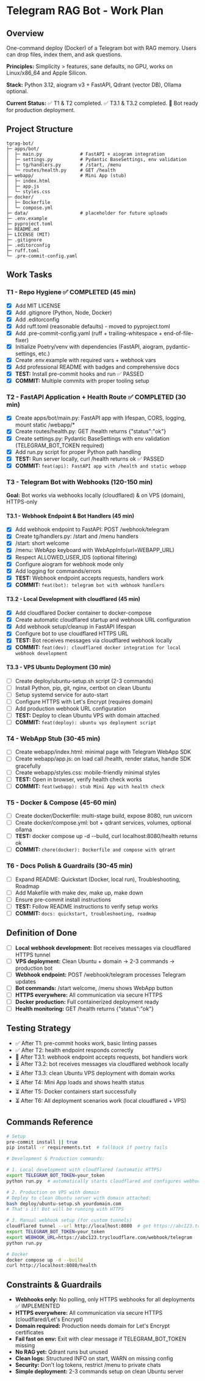 # Telegram RAG Bot - Work Plan

## Overview
One-command deploy (Docker) of a Telegram bot with RAG memory. Users can drop files, index them, and ask questions.

**Principles:** Simplicity > features, sane defaults, no GPU, works on Linux/x86_64 and Apple Silicon.

**Stack:** Python 3.12, aiogram v3 + FastAPI, Qdrant (vector DB), Ollama optional.

**Current Status:** ✅ T1 & T2 completed. ✅ T3.1 & T3.2 completed. 🚧 Bot ready for production deployment.

## Project Structure
```
tgrag-bot/
├─ apps/bot/
│  ├─ main.py              # FastAPI + aiogram integration
│  ├─ settings.py          # Pydantic BaseSettings, env validation
│  ├─ tg/handlers.py       # /start, /menu
│  └─ routes/health.py     # GET /health
├─ webapp/                 # Mini App (stub)
│  ├─ index.html
│  ├─ app.js
│  └─ styles.css
├─ docker/
│  ├─ Dockerfile
│  └─ compose.yml
├─ data/                   # placeholder for future uploads
├─ .env.example
├─ pyproject.toml
├─ README.md
├─ LICENSE (MIT)
├─ .gitignore
├─ .editorconfig
├─ ruff.toml
└─ .pre-commit-config.yaml
```

## Work Tasks

### T1 - Repo Hygiene ✅ COMPLETED (45 min)
- [x] Add MIT LICENSE
- [x] Add .gitignore (Python, Node, Docker)
- [x] Add .editorconfig
- [x] Add ruff.toml (reasonable defaults) - moved to pyproject.toml
- [x] Add .pre-commit-config.yaml (ruff + trailing-whitespace + end-of-file-fixer)
- [x] Initialize Poetry/venv with dependencies (FastAPI, aiogram, pydantic-settings, etc.)
- [x] Create .env.example with required vars + webhook vars
- [x] Add professional README with badges and comprehensive docs
- [x] **TEST:** Install pre-commit hooks and run ✅ PASSED
- [x] **COMMIT:** Multiple commits with proper tooling setup

### T2 - FastAPI Application + Health Route ✅ COMPLETED (30 min)
- [x] Create apps/bot/main.py: FastAPI app with lifespan, CORS, logging, mount static /webapp/*
- [x] Create routes/health.py: GET /health returns {"status":"ok"}
- [x] Create settings.py: Pydantic BaseSettings with env validation (TELEGRAM_BOT_TOKEN required)
- [x] Add run.py script for proper Python path handling
- [x] **TEST:** Run server locally, curl /health returns ok ✅ PASSED
- [x] **COMMIT:** `feat(api): FastAPI app with /health and static webapp`

### T3 - Telegram Bot with Webhooks (120-150 min)
**Goal:** Bot works via webhooks locally (cloudflared) & on VPS (domain), HTTPS-only

#### T3.1 - Webhook Endpoint & Bot Handlers (45 min)
- [x] Add webhook endpoint to FastAPI: POST /webhook/telegram
- [x] Create tg/handlers.py: /start and /menu handlers
- [x] /start: short welcome
- [x] /menu: WebApp keyboard with WebAppInfo(url=WEBAPP_URL)
- [x] Respect ALLOWED_USER_IDS (optional filtering)
- [x] Configure aiogram for webhook mode only
- [x] Add logging for commands/errors
- [x] **TEST:** Webhook endpoint accepts requests, handlers work
- [x] **COMMIT:** `feat(bot): telegram bot with webhook handlers`

#### T3.2 - Local Development with cloudflared (45 min)
- [x] Add cloudflared Docker container to docker-compose
- [x] Create automatic cloudflared startup and webhook URL configuration
- [x] Add webhook setup/cleanup in FastAPI lifespan
- [x] Configure bot to use cloudflared HTTPS URL
- [x] **TEST:** Bot receives messages via cloudflared webhook locally
- [x] **COMMIT:** `feat(dev): cloudflared docker integration for local webhook development`

#### T3.3 - VPS Ubuntu Deployment (30 min)
- [ ] Create deploy/ubuntu-setup.sh script (2-3 commands)
- [ ] Install Python, pip, git, nginx, certbot on clean Ubuntu
- [ ] Setup systemd service for auto-start
- [ ] Configure HTTPS with Let's Encrypt (requires domain)
- [ ] Add production webhook URL configuration
- [ ] **TEST:** Deploy to clean Ubuntu VPS with domain attached
- [ ] **COMMIT:** `feat(deploy): ubuntu vps deployment script`

### T4 - WebApp Stub (30-45 min)
- [ ] Create webapp/index.html: minimal page with Telegram WebApp SDK
- [ ] Create webapp/app.js: on load call /health, render status, handle SDK gracefully
- [ ] Create webapp/styles.css: mobile-friendly minimal styles
- [ ] **TEST:** Open in browser, verify health check works
- [ ] **COMMIT:** `feat(webapp): stub Mini App with health check`

### T5 - Docker & Compose (45-60 min)
- [ ] Create docker/Dockerfile: multi-stage build, expose 8080, run uvicorn
- [ ] Create docker/compose.yml: bot + qdrant services, volumes, optional ollama
- [ ] **TEST:** docker compose up -d --build, curl localhost:8080/health returns ok
- [ ] **COMMIT:** `chore(docker): Dockerfile and compose with qdrant`

### T6 - Docs Polish & Guardrails (30-45 min)
- [ ] Expand README: Quickstart (Docker, local run), Troubleshooting, Roadmap
- [ ] Add Makefile with make dev, make up, make down
- [ ] Ensure pre-commit install instructions
- [ ] **TEST:** Follow README instructions to verify setup works
- [ ] **COMMIT:** `docs: quickstart, troubleshooting, roadmap`

## Definition of Done
- [ ] **Local webhook development:** Bot receives messages via cloudflared HTTPS tunnel
- [ ] **VPS deployment:** Clean Ubuntu + domain → 2-3 commands → production bot
- [ ] **Webhook endpoint:** POST /webhook/telegram processes Telegram updates
- [ ] **Bot commands:** /start welcome, /menu shows WebApp button
- [ ] **HTTPS everywhere:** All communication via secure HTTPS
- [ ] **Docker production:** Full containerized deployment ready
- [ ] **Health monitoring:** GET /health returns {"status":"ok"}

## Testing Strategy
- ✅ After T1: pre-commit hooks work, basic linting passes
- ✅ After T2: health endpoint responds correctly
- 🚧 After T3.1: webhook endpoint accepts requests, bot handlers work
- ⏳ After T3.2: bot receives messages via cloudflared webhook locally
- ⏳ After T3.3: clean Ubuntu VPS deployment with domain works
- ⏳ After T4: Mini App loads and shows health status
- ⏳ After T5: Docker containers start successfully
- ⏳ After T6: All deployment scenarios work (local cloudflared + VPS)

## Commands Reference
```bash
# Setup
pre-commit install || true
pip install -r requirements.txt  # fallback if poetry fails

# Development & Production commands:

# 1. Local development with cloudflared (automatic HTTPS)
export TELEGRAM_BOT_TOKEN=your_token
python run.py  # automatically starts cloudflared and configures webhooks

# 2. Production on VPS with domain
# Deploy to clean Ubuntu server with domain attached:
bash deploy/ubuntu-setup.sh yourdomain.com
# That's it! Bot will be running with HTTPS

# 3. Manual webhook setup (for custom tunnels)
cloudflared tunnel --url http://localhost:8080  # get https://abc123.trycloudflare.com
export TELEGRAM_BOT_TOKEN=your_token
export WEBHOOK_URL=https://abc123.trycloudflare.com/webhook/telegram
python run.py

# Docker
docker compose up -d --build
curl http://localhost:8080/health
```

## Constraints & Guardrails
- **Webhooks only:** No polling, only HTTPS webhooks for all deployments ✅ IMPLEMENTED
- **HTTPS everywhere:** All communication via secure HTTPS (cloudflared/Let's Encrypt)
- **Domain required:** Production needs domain for Let's Encrypt certificates
- **Fail fast on env:** Exit with clear message if TELEGRAM_BOT_TOKEN missing
- **No RAG yet:** Qdrant runs but unused
- **Clean logs:** Structured INFO on start, WARN on missing config
- **Security:** Don't log tokens, restrict /menu to private chats
- **Simple deployment:** 2-3 commands setup on clean Ubuntu server
